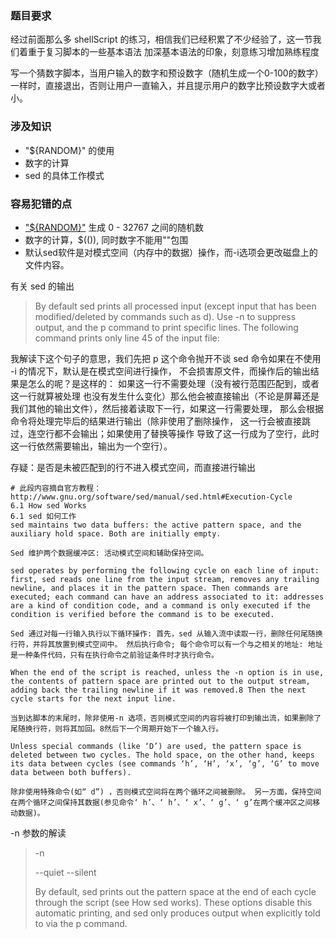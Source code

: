 ### 题目要求

经过前面那么多 shellScript 的练习，相信我们已经积累了不少经验了，这一节我们着重于复习脚本的一些基本语法
加深基本语法的印象，刻意练习增加熟练程度

写一个猜数字脚本，当用户输入的数字和预设数字（随机生成一个0-100的数字）一样时，直接退出，否则让用户一直输入，并且提示用户的数字比预设数字大或者小。

### 涉及知识

- "${RANDOM}" 的使用
- 数字的计算
- sed 的具体工作模式

### 容易犯错的点

- ["${RANDOM}"](http://tldp.org/LDP/abs/html/randomvar.html) 生成  0 - 32767 之间的随机数
- 数字的计算，$(()), 同时数字不能用""包围 
- 默认sed软件是对模式空间（内存中的数据）操作，而-i选项会更改磁盘上的文件内容。


有关 sed 的输出
> By default sed prints all processed input (except input that has been modified/deleted by commands such as d). Use -n to suppress output, and the p command to print specific lines. The following command prints only line 45 of the input file:

我解读下这个句子的意思，我们先把 p 这个命令抛开不谈
sed 命令如果在不使用 -i 的情况下，默认是在模式空间进行操作，
不会损害原文件，而操作后的输出结果是怎么的呢？是这样的：
如果这一行不需要处理（没有被行范围匹配到，或者这一行就算被处理
也没有发生什么变化）那么他会被直接输出（不论是屏幕还是
我们其他的输出文件），然后接着读取下一行，如果这一行需要处理，
那么会根据命令将处理完毕后的结果进行输出（除非使用了删除操作，
这一行会被直接跳过，连空行都不会输出；如果使用了替换等操作
导致了这一行成为了空行，此时这一行依然需要输出，输出为一个空行）。

存疑：是否是未被匹配到的行不进入模式空间，而直接进行输出

```
# 此段内容摘自官方教程：http://www.gnu.org/software/sed/manual/sed.html#Execution-Cycle
6.1 How sed Works
6.1 sed 如何工作
sed maintains two data buffers: the active pattern space, and the auxiliary hold space. Both are initially empty.

Sed 维护两个数据缓冲区: 活动模式空间和辅助保持空间。

sed operates by performing the following cycle on each line of input: first, sed reads one line from the input stream, removes any trailing newline, and places it in the pattern space. Then commands are executed; each command can have an address associated to it: addresses are a kind of condition code, and a command is only executed if the condition is verified before the command is to be executed.

Sed 通过对每一行输入执行以下循环操作: 首先，sed 从输入流中读取一行，删除任何尾随换行符，并将其放置到模式空间中。 然后执行命令; 每个命令可以有一个与之相关的地址: 地址是一种条件代码，只有在执行命令之前验证条件时才执行命令。

When the end of the script is reached, unless the -n option is in use, the contents of pattern space are printed out to the output stream, adding back the trailing newline if it was removed.8 Then the next cycle starts for the next input line.

当到达脚本的末尾时，除非使用-n 选项，否则模式空间的内容将被打印到输出流，如果删除了尾随换行符，则将其加回。8然后下一个周期开始下一个输入行。

Unless special commands (like ‘D’) are used, the pattern space is deleted between two cycles. The hold space, on the other hand, keeps its data between cycles (see commands ‘h’, ‘H’, ‘x’, ‘g’, ‘G’ to move data between both buffers).

除非使用特殊命令(如“ d”) ，否则模式空间将在两个循环之间被删除。 另一方面，保持空间在两个循环之间保持其数据(参见命令‘ h’、‘ h’、‘ x’、‘ g’、‘ g’在两个缓冲区之间移动数据)。
```

-n 参数的解读

> -n
>
> --quiet
> --silent
>
> By default, sed prints out the pattern space at the end of each cycle through the script (see How sed works). These options disable this automatic printing, and sed only produces output when explicitly told to via the p command.